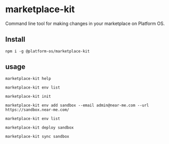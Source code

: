 # marketplace-kit

Command line tool for making changes in your marketplace on Platform OS.

## Install

    npm i -g @platform-os/marketplace-kit

## usage

    marketplace-kit help

    marketplace-kit env list

    marketplace-kit init

    marketplace-kit env add sandbox --email admin@near-me.com --url https://sandbox.near-me.com/

    marketplace-kit env list

    marketplace-kit deploy sandbox

    marketplace-kit sync sandbox
